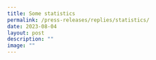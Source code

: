 ```yaml
---
title: Some statistics
permalink: /press-releases/replies/statistics/
date: 2023-08-04
layout: post
description: ""
image: ""
---
```

